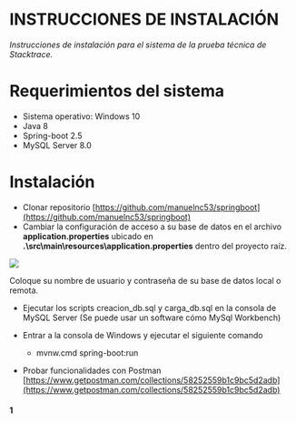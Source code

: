 # INSTRUCCIONES DE INSTALACIÓN

_Instrucciones de instalación para el sistema de la prueba técnica de Stacktrace._

# Requerimientos del sistema

- Sistema operativo: Windows 10
- Java 8
- Spring-boot 2.5
- MySQL Server 8.0

# Instalación

- Clonar repositorio [https://github.com/manuelnc53/springboot](https://github.com/manuelnc53/springboot)
- Cambiar la configuración de acceso a su base de datos en el archivo **application.properties** ubicado en **.\src\main\resources\application.properties** dentro del proyecto raíz.

![](RackMultipart20210527-4-16bp12z_html_9a860eca8752bfdd.png)

Coloque su nombre de usuario y contraseña de su base de datos local o remota.

- Ejecutar los scripts creacion\_db.sql y carga\_db.sql en la consola de MySQL Server (Se puede usar un software cómo MySql Workbench)
- Entrar a la consola de Windows y ejecutar el siguiente comando
  - mvnw.cmd spring-boot:run

- Probar funcionalidades con Postman [https://www.getpostman.com/collections/58252559b1c9bc5d2adb](https://www.getpostman.com/collections/58252559b1c9bc5d2adb)

#### 1
